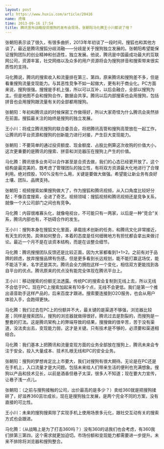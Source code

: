 ```yaml
---
layout: post
url: https://www.huxiu.com/article/20416
name: 虎嗅
time: 2013-09-16 17:54
title: 腾讯宣布战略投资搜狗的发布会现场，张朝阳马化腾王小川都说了啥？
---
```

张朝阳表示谈了很久，有很多曲折，2013年年初谈了一段时间，搜狐也和其他方谈了。最近是腾讯搜狐分歧消融——分歧是关于搜狗独立发展的。张朝阳希望能保证搜狗团队的创业精神和创造性，独立发展。他说，腾讯是中国最成功最大的互联网公司，资源丰富，社交网络以及众多的用户资源将会为搜狗拼音和搜索带来很实质性的支持。

马化腾说，腾讯的搜索收入和流量排在第三、第四，原来腾讯和搜狗差不多，但是看重搜狗流量变现能力。与其恶性竞争不如一起做大，更有利于商业化。PC方面来说，搜狗很强。搜搜是手机上强，所以可以互补，以后会融合，全部以搜狗为主。但是地图不会和搜狗合作，数据会共享。腾讯以后内部搜索也会用搜狗，包括拼音也会用搜狗跟流量有关的全部都用搜狗。

张朝阳：年初和腾讯谈的时候保密工作做得好，所以大家奇怪为什么腾讯会突然排在前面。搜狐最关注的始终是搜狗的独立发展。

王小川：将成立腾讯搜狗的联合委员会，将把腾讯高管和搜狗高管放在一起工作，让腾讯的平台资源和搜狗的创新能力进行对接，产生巨大变现能力。

张朝阳：不要简单的通过投资额度、现金额度、占股比例算这次收购的价值大小，这次更重要的是腾讯的搜索、拼音和浏览器压在搜狗上产生的价值。

马化腾：腾讯很多业务可以合作甚至是合资去做，我们的心态已经更开放了。这个结构是最完美的，既考虑了管理团队的独立性，有将双方资源最大化地进行了合理利用。绝对控股，100%没有什么用，关键是要做大做强。希望能让新业务有良好土壤、团队、品牌支持。

张朝阳：视频搜索如果搜狗做大了，作为搜狐和腾讯视频，从入口角度比较好分配；不像百度搜索，全进了奇艺。视频领域：搜狐视频和腾讯视频还是竞争关系，就像一个大公司部门之间也有竞争。

马化腾：内容很难寡头化，就像电视台，不可能只有一两家，以后是一种“竞合”关系，腾讯内部也有，不妨碍合作的发生。

王小川：搜狗本身在搜狐文化里面，承载技术创新的任务，和腾讯文化非常接近，有天生的优势。具体如何整合，本着的态度是任何细微地方有担忧都会拿出来做讨论。最近一个月不是在谈资本结构，而是在谈整合细节。

马化腾：腾讯搜搜团队反馈还是比较正面，因为大家都看到1+1>2。之前有对于品牌的顾虑，放弃搜搜品牌有伤感，但是更多看到长远规划，能不能打赢这场仗，能不能活下来，名字还是其次。腾讯会全力拥抱这样一个变化，相信双方更能找到各自平台的优点。腾讯原来的优点没有能完全体现在腾讯平台上。

王小川：移动搜索的份额无法透露。传统PC的搜索会复制到无线上去，所以无线不会低于PC。现在PC上搜索加起来有10多个点，无线不会更低。我们是第一个推出语音助手这样产品的，后来百度才跟进。搜索要连接到O2O服务，也会从用户体验入手，会跑得更快。

马化腾：我们过去在PC上的份额并不大，最关键的是渠道不够强，浏览器比较差；同样是搜索团队，搜狗的浏览器就做得很好。腾讯过去是割裂的，而搜狗是一整套的打法。这是腾讯架构上的弊端导致的结果，搜搜做的很辛苦，苦于没有渠道，没法卖出去，变现能力弱，这才是关键。只有技术是不够的，必须要和渠道相结合。

马化腾：我们基本上把腾讯和流量变现方面的业务全部放在搜狗上，腾讯未来会专注于安全，投入大量成本、技术扎根无线和PC的安全业务。

张朝阳：搜狗的梦想肯定比上市要大，我们对搜狗有很大期待。无论是在PC还是在手机上，入口流量才是大问题。包括未来给人们带来生活的便利也充满想象。搜狗以产品和技术见长，以前是酒香但巷子太深，很多人不知道；现在要大力宣传，让巷子浅一点儿。

张朝阳：（之前与搜狗接触的公司，出价最高的是多少？）卖给360就是把搜狗揉碎了，好滋养360茁壮成长，现在是搜狗独立发展，是两个完全不同的方案，没有直接的可比性。

王小川：未来的搜狗搜索除了实现手机上使用场景多元化，跟社交互动有关的搜索方式也会跟进。

马化腾：（从战略上是为了打击360吗？）没有360的话我们也会考虑，有360我们排第三第四，这个需求就更加迫切。市场份额和变现能力都需要进一步提升。未来不排除将浏览器和搜狗整合。

